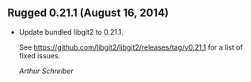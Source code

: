 ## Rugged 0.21.1 (August 16, 2014) ##

*   Update bundled libgit2 to 0.21.1.

    See https://github.com/libgit2/libgit2/releases/tag/v0.21.1 for a list
    of fixed issues.

    *Arthur Schreiber*
